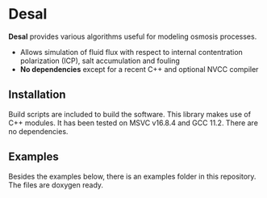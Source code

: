 # Desal #

**Desal** provides various algorithms useful for modeling osmosis processes.

* Allows simulation of fluid flux with respect to internal contentration polarization (ICP), salt accumulation and fouling
* **No dependencies** except for a recent C++ and optional NVCC compiler

## Installation
Build scripts are included to build the software. 
This library makes use of C++ modules. It has been tested on MSVC v16.8.4 and GCC 11.2. 
There are no dependencies.

## Examples
Besides the examples below, there is an examples folder in this repository.
The files are doxygen ready.

